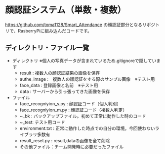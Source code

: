 # 顔認証システム（単数・複数）
https://github.com/toma1128/Smart_Attendance の顔認証部分となるリポジトリで、RasberryPiに組み込んだコードです。

## ディレクトリ・ファイル一覧

* ディレクトリ ※個人の写真データが含まれているため.gitignoreで隠しています
  * result : 複数人の顔認証結果の画像を保存
  * authe_image :　複数人の顔認証をする際のサンプル画像　※テスト用
  * face_data : 登録画像と名前　※テスト用
  * data : サーバーから引っ張ってきた画像を保存
* ファイル
  * face_recogniyion_s.py : 顔認証コード（個人判別）
  * face_recogniyion_m.py : 顔認証コード（複数人判定）
  * ~_bk : バックアップファイル。初めて正常に動作した時のコード
  * ~_test: テスト用コード
  * environment.txt : 正常に動作した時点での自分の環境。今回使わないライブラリ多数有
  * result_reset.py : result,dataの画像を全て削除
  * その他ファイル：チーム開発時に必要だったファイル

